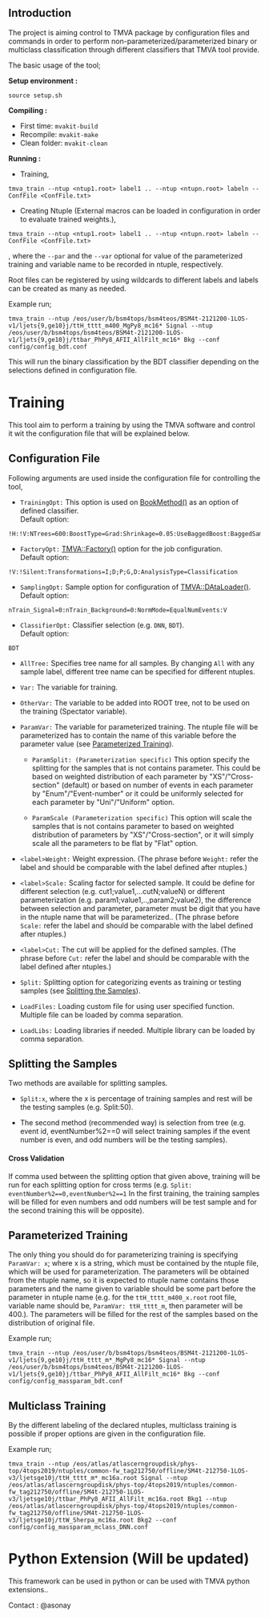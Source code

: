 ## Introduction

The project is aiming control to TMVA package by configuration files and commands in order to perform non-parameterized/parameterized binary or multiclass classification through different classifiers that TMVA tool provide.  

The basic usage of the tool;

**Setup environment :**    
```
source setup.sh
```

**Compiling :**    
- First time: `mvakit-build`
- Recompile: `mvakit-make`
- Clean folder: `mvakit-clean`

**Running :**
* Training,
```
tmva_train --ntup <ntup1.root> label1 .. --ntup <ntupn.root> labeln --ConfFile <ConfFile.txt>
```
* Creating Ntuple (External macros can be loaded in configuration in order to evaluate trained weights.),
```
tmva_train --ntup <ntup1.root> label1 .. --ntup <ntupn.root> labeln --ConfFile <ConfFile.txt>
```

, where the `--par` and the `--var` optional for value of the parameterized training and variable name to be recorded in ntuple, respectively.


Root files can be registered by using wildcards to different labels and labels can be created as many as needed.  

Example run;
```
tmva_train --ntup /eos/user/b/bsm4tops/bsm4teos/BSM4t-2121200-1LOS-v1/ljets{9,ge10}j/ttH_tttt_m400_MgPy8_mc16* Signal --ntup /eos/user/b/bsm4tops/bsm4teos/BSM4t-2121200-1LOS-v1/ljets{9,ge10}j/ttbar_PhPy8_AFII_AllFilt_mc16* Bkg --conf config/config_bdt.conf
```

This will run the binary classification by the BDT classifier depending on the selections defined in configuration file.

# Training

This tool aim to perform a training by using the TMVA software and control it wit the configuration file that will be explained below.

## Configuration File

Following arguments are used inside the configuration file for controlling the tool,  

* `TrainingOpt:` This option is used on [BookMethod()](https://root.cern/doc/master/classTMVA_1_1Factory.html#a35c42e83410f857150bb2c150bb97474) as an option of defined classifier.  
Default option:
```
!H:!V:NTrees=600:BoostType=Grad:Shrinkage=0.05:UseBaggedBoost:BaggedSampleFraction=0.6:SeparationType=GiniIndex:nCuts=30:MaxDepth=2:NegWeightTreatment=IgnoreNegWeightsInTraining
```

* `FactoryOpt:` [TMVA::Factory()](https://root.cern/doc/master/classTMVA_1_1Factory.html) option for the job configuration.  
Default option:
```
!V:!Silent:Transformations=I;D;P;G,D:AnalysisType=Classification
```

* `SamplingOpt:` Sample option for configuration of [TMVA::DAtaLoader()](https://root.cern/doc/master/classTMVA_1_1DataLoader.html).  
Default option:
```
nTrain_Signal=0:nTrain_Background=0:NormMode=EqualNumEvents:V
```

* `ClassifierOpt:` Classifier selection (e.g. `DNN`, `BDT`).  
Default option:
```
BDT
```
* `AllTree:` Specifies tree name for all samples. By changing `All` with any sample label, different tree name can be specified for different ntuples.

* `Var:` The variable for training.

* `OtherVar:` The variable to be added into ROOT tree, not to be used on the training (Spectator variable).

* `ParamVar:` The variable for parameterized training. The ntuple file will be parameterized has to contain the name of this variable before the parameter value (see [Parameterized Training](#parameterized-training)).

  * `ParamSplit: (Parameterization specific)` This option specify the splitting for the samples that is not contains parameter. This could be based on weighted distribution of each parameter by "XS"/"Cross-section" (default) or based on number of events in each parameter by "Enum"/"Event-number" or it could be uniformly selected for each parameter by "Uni"/"Uniform" option.
  
  * `ParamScale (Parameterization specific)` This option will scale the samples that is not contains parameter to based on weighted distribution of parameters by "XS"/"Cross-section", or it will simply scale all the parameters to be flat by "Flat" option.

* `<label>Weight:` Weight expression. (The phrase before `Weight:` refer the label and should be comparable with the label defined after ntuples.)

* `<label>Scale:` Scaling factor for selected sample. It could be define for different selection (e.g. cut1;value1,...cutN;valueN) or different parameterization (e.g. param1;value1,..,param2;value2), the difference between selection and parameter, parameter must be digit that you have in the ntuple name that will be parameterized.. (The phrase before `Scale:` refer the label and should be comparable with the label defined after ntuples.)

* `<label>Cut:` The cut will be applied for the defined samples. (The phrase before `Cut:` refer the label and should be comparable with the label defined after ntuples.)

* `Split:` Splitting option for categorizing events as training or testing samples (see [Splitting the Samples](#splitting-the-samples)).

* `LoadFiles:` Loading custom file for using user specified function. Multiple file can be loaded by comma separation.

* `LoadLibs:` Loading libraries if needed. Multiple library can be loaded by comma separation.

## Splitting the Samples

Two methods are available for splitting samples.  

* `Split:x`, where the x is percentage of training samples and rest will be the testing samples (e.g. Split:50).

* The second method (recommended way) is selection from tree (e.g. event id, eventNumber%2==0 will select training samples if the event number is even, and odd numbers will be the testing samples).

#### Cross Validation

If comma used between the splitting option that given above, training will be run for each splitting option for cross terms (e.g. `Split: eventNumber%2==0,eventNumber%2==1` In the first training, the training samples will be filled for even numbers and odd numbers will be test sample and for the second training this will be opposite).

## Parameterized Training

The only thing you should do for parameterizing training is specifying `ParamVar: x`; where x is a string, which must be contained by the ntuple file, which will be used for parameterization. The parameters will be obtained from the ntuple name, so it is expected to ntuple name contains those parameters and the name given to variable should be some part before the parameter in ntuple name (e.g. for the `ttH_tttt_m400_x.root` root file, variable name should be, `ParamVar: ttH_tttt_m`, then parameter will be 400.). The parameters will be filled for the rest of the samples based on the distribution of original file.

Example run;  
```
tmva_train --ntup /eos/user/b/bsm4tops/bsm4teos/BSM4t-2121200-1LOS-v1/ljets{9,ge10}j/ttH_tttt_m*_MgPy8_mc16* Signal --ntup /eos/user/b/bsm4tops/bsm4teos/BSM4t-2121200-1LOS-v1/ljets{9,ge10}j/ttbar_PhPy8_AFII_AllFilt_mc16* Bkg --conf config/config_massparam_bdt.conf
```

## Multiclass Training

By the different labeling of the declared ntuples, multiclass training is possible if proper options are given in the configuration file.

Example run;  
```
tmva_train --ntup /eos/atlas/atlascerngroupdisk/phys-top/4tops2019/ntuples/common-fw_tag212750/offline/SM4t-212750-1LOS-v3/ljetsge10j/ttH_tttt_m*_mc16a.root Signal --ntup /eos/atlas/atlascerngroupdisk/phys-top/4tops2019/ntuples/common-fw_tag212750/offline/SM4t-212750-1LOS-v3/ljetsge10j/ttbar_PhPy8_AFII_AllFilt_mc16a.root Bkg1 --ntup /eos/atlas/atlascerngroupdisk/phys-top/4tops2019/ntuples/common-fw_tag212750/offline/SM4t-212750-1LOS-v3/ljetsge10j/ttW_Sherpa_mc16a.root Bkg2 --conf config/config_massparam_mclass_DNN.conf
```

# Python Extension (Will be updated)

This framework can be used in python or can be used with TMVA python extensions..

Contact : @asonay